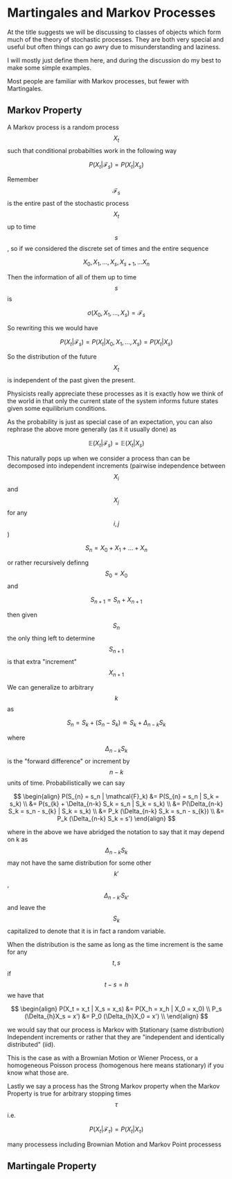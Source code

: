 # Martingales and Markov Processes

At the title suggests we will be discussing to classes of objects which form much of the theory of stochastic processes. They are both very special and useful but often things can go awry due to misunderstanding and laziness.

I will mostly just define them here, and during the discussion do my best to make some simple examples.

Most people are familiar with Markov processes, but fewer with Martingales.

## Markov Property

A Markov process is a random process $$X_t$$ such that conditional probabilties work in the following way

$$
P(X_t | \mathcal{F}_s) = P(X_t | X_s)
$$

Remember $$\mathcal{F}_s$$ is the entire past of the stochastic process $$X_t$$ up to time $$s$$, so if we considered the discrete set of times and the entire sequence

$$ 
X_0, X_1, ... , X_s, X_{s+1}, ... X_n
$$

Then the information of all of them up to time $$s$$ is

$$
\sigma(X_0, X_1, ... , X_s) = \mathcal{F}_s
$$

So rewriting this we would have

$$
P(X_t | \mathcal{F}_s) = P(X_t | X_0, X_1, ... , X_s) = P(X_t | X_s)
$$

So the distribution of the future $$X_t$$ is independent of the past given the present. 

Physicists really appreciate these processes as it is exactly how we think of the world in that only the current state of the system informs future states given some equilibrium conditions.

As the probability is just as special case of an expectation, you can also rephrase the above more generally (as it it usually done) as

$$
\mathbb{E}(X_t | \mathcal{F}_s) = \mathbb{E}(X_t | X_s)
$$


This naturally pops up when we consider a process than can be decomposed into independent increments (pairwise independence between $$X_i$$ and $$X_j$$ for any $$i,j$$)

$$
S_n = X_0 + X_1 + ... + X_n
$$

or rather recursively definng $$S_0 = X_0$$ and

$$
S_{n+1} = S_n + X_{n+1}
$$

then given $$S_n$$ the only thing left to determine $$S_{n+1}$$ is that extra "increment" $$X_{n+1}$$

We can generalize to arbitrary $$k$$ as

$$
S_n = S_k + (S_n - S_k) \doteq S_k + \Delta_{n-k} S_k
$$

where $$\Delta_{n-k} S_k$$ is the "forward difference" or increment by $$n-k$$ units of time. Probabilistically we can say

$$
\begin{align}
  P(S_{n} = s_n | \mathcal{F}_k) &= P(S_{n} = s_n | S_k = s_k) \\
  &= P(s_{k} + \Delta_{n-k} S_k = s_n | S_k = s_k) \\
  &= P(\Delta_{n-k} S_k = s_n - s_{k} | S_k = s_k) \\
  &= P_k (\Delta_{n-k} S_k = s_n - s_{k}) \\
  &= P_k (\Delta_{n-k} S_k = s')
\end{align}
$$

where in the above we have abridged the notation to say that it may depend on k as $$\Delta_{n-k} S_k$$ may not have the same distribution for some other $$k'$$, $$\Delta_{n-k'} S_{k'}$$ and leave the $$S_k$$ capitalized to denote that it is in fact a random variable. 

When the distribution is the same as long as the time increment is the same for any $$t,s$$ if $$t - s = h$$ we have that

$$
\begin{align}
  P(X_t = x_t | X_s = x_s) &= P(X_h = x_h | X_0 = x_0) \\
  P_s (\Delta_{h}X_s = x') &= P_0 (\Delta_{h}X_0 = x') \\
\end{align}
$$

we would say that our process is Markov with Stationary (same distribution) Independent increments or rather that they are "independent and identically distributed" (iid).

This is the case as with a Brownian Motion or Wiener Process, or a homogeneous Poisson process (homogenous here means stationary) if you know what those are.

Lastly we say a process has the Strong Markov property when the Markov Property is true for arbitrary stopping times $$\tau$$ i.e.

$$
P(X_t | \mathcal{F}_{\tau}) = P(X_t | X_{\tau})
$$

many processess including Brownian Motion and Markov Point processess

## Martingale Property


